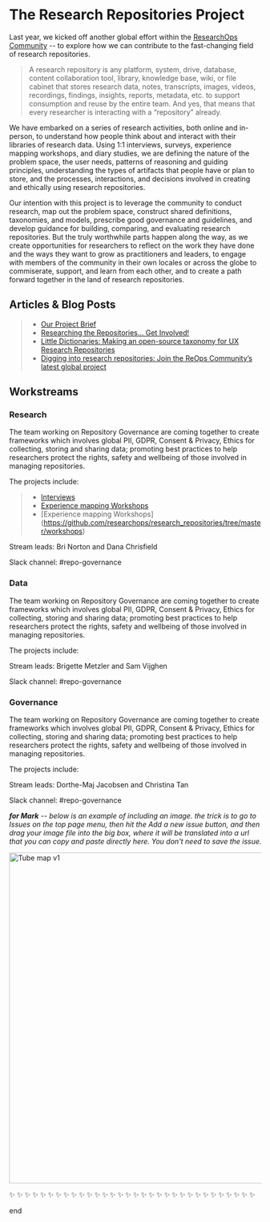 # The Research Repositories Project 
Last year, we kicked off another global effort within the [ResearchOps Community](https://researchops.community/) -- to explore how we can contribute to the fast-changing field of research repositories. 

> A research repository is any platform, system, drive, database, content collaboration tool, library, knowledge base, wiki, or file cabinet that stores research data, notes, transcripts, images, videos, recordings, findings, insights, reports, metadata, etc. to support consumption and reuse by the entire team. And yes, that means that every researcher is interacting with a “repository” already. 

We have embarked on a series of research activities, both online and in-person, to understand how people think about and interact with their libraries of research data. Using 1:1 interviews, surveys, experience mapping workshops, and diary studies, we are defining the nature of the problem space, the user needs, patterns of reasoning and guiding principles, understanding the types of artifacts that people have or plan to store, and the processes, interactions, and decisions involved in creating and ethically using research repositories. 

Our intention with this project is to leverage the community to conduct research, map out the problem space, construct shared definitions, taxonomies, and models, prescribe good governance and guidelines, and develop guidance for building, comparing, and evaluating research repositories. But the truly worthwhile parts happen along the way, as we create opportunities for researchers to reflect on the work they have done and the ways they want to grow as practitioners and leaders, to engage with members of the community in their own locales or across the globe to commiserate, support, and learn from each other, and to create a path forward together in the land of research repositories. 

## Articles & Blog Posts
> * [Our Project Brief](https://docs.google.com/document/d/1fTAkTZv2m6zGmlKWk-6C2fEUiagxShkh49L4UwUmw5g/edit?usp=sharing)
> * [Researching the Repositories… Get Involved!](https://medium.com/researchops-community/researching-the-repositories-get-involved-1a0f53ee2398)
> * [Little Dictionaries: Making an open-source taxonomy for UX Research Repositories](https://medium.com/researchops-community/little-dictionaries-making-an-open-source-taxonomy-for-ux-research-repositories-5fe015a6d493)
> * [Digging into research repositories: Join the ReOps Community’s latest global project](medium.com/researchops-community/digging-into-research-repositories-join-the-reops-communitys-newest-global-project-de731c40883)


## Workstreams

### Research
The team working on Repository Governance are coming together to create frameworks which involves global PII, GDPR, Consent & Privacy, Ethics for collecting, storing and sharing data; promoting best practices to help researchers protect the rights, safety and wellbeing of those involved in managing repositories.

The projects include:
> * [Interviews](https://docs.google.com/document/d/1fTAkTZv2m6zGmlKWk-6C2fEUiagxShkh49L4UwUmw5g/edit?usp=sharing)
> * [Experience mapping Workshops](workshops/readme.md)
> * [Experience mapping Workshops] (https://github.com/researchops/research_repositories/tree/master/workshops)

Stream leads: Bri Norton and Dana Chrisfield

Slack channel: #repo-governance


### Data
The team working on Repository Governance are coming together to create frameworks which involves global PII, GDPR, Consent & Privacy, Ethics for collecting, storing and sharing data; promoting best practices to help researchers protect the rights, safety and wellbeing of those involved in managing repositories.

The projects include:

Stream leads: Brigette Metzler and Sam Vijghen

Slack channel: #repo-governance

### Governance
The team working on Repository Governance are coming together to create frameworks which involves global PII, GDPR, Consent & Privacy, Ethics for collecting, storing and sharing data; promoting best practices to help researchers protect the rights, safety and wellbeing of those involved in managing repositories.

The projects include:

Stream leads: Dorthe-Maj Jacobsen and Christina Tan

Slack channel: #repo-governance

_**for Mark** -- below is an example of including an image. the trick is to go to Issues on the top page menu, then hit the Add a new issue button, and then drag your image file into the big box, where it will be translated into a url that you can copy and paste directly here. You don't need to save the issue._

<img width="660" alt="Tube map v1" src="https://user-images.githubusercontent.com/61110861/74689383-eb2a6080-51a8-11ea-98b3-62728a0e190b.png">



:sparkles: :sparkles: :sparkles: :sparkles: :sparkles: :sparkles: :sparkles: :sparkles: :sparkles: :sparkles: :sparkles: :sparkles: :sparkles: :sparkles: :sparkles: :sparkles: :sparkles: :sparkles: :sparkles: :sparkles: :sparkles: :sparkles: 
:sparkles: :sparkles: :sparkles: :sparkles: :sparkles: :sparkles: :sparkles: :sparkles: :sparkles: :sparkles:  
 

end
